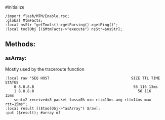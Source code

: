 #initialize

```
/import flash/MTM/Enable.rsc;
:global MtmFacts;
:local nsStr "getTools()->getParsing()->getPing()";
:local toolObj [($MtmFacts->"execute") nsStr=$nsStr];

```

## Methods:

### asArray:

Mostly used by the traceroute function

```
:local raw "SEQ HOST                                     SIZE TTL TIME  STATUS
    0 8.8.8.8                              			      56 116 13ms
    1 8.8.8.8                                    			56 116 15ms
    sent=2 received=3 packet-loss=0% min-rtt=13ms avg-rtt=14ms max-rtt=15ms";
:local result [($toolObj->"asArray") $raw];
:put ($result); #array of 
```
